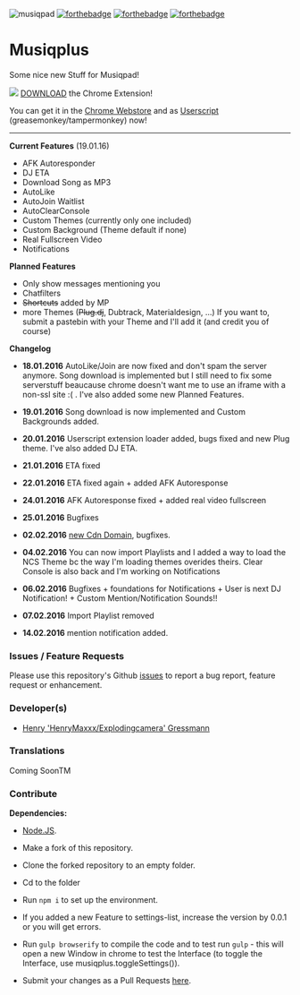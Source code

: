 ![musiqpad](https://i.imgur.com/fkiOUOM.png)
[![forthebadge](http://forthebadge.com/images/badges/built-with-love.svg)](http://forthebadge.com)
[![forthebadge](http://forthebadge.com/images/badges/compatibility-club-penguin.svg)](http://forthebadge.com)
[![forthebadge](http://forthebadge.com/images/badges/uses-badges.svg)](http://forthebadge.com)
# Musiqplus
Some nice new Stuff for Musiqpad!

![](https://i.imgur.com/gwNvOXH.png)
[DOWNLOAD](https://chrome.google.com/webstore/detail/cdllelmnnfgcnkfmbcnnginopojgkoih) the Chrome Extension!

You can get it in the [Chrome Webstore](https://chrome.google.com/webstore/detail/musiqplus/cdllelmnnfgcnkfmbcnnginopojgkoih) and as [Userscript](http://cdn.explodingcamera.com/mqplus.user.js
) (greasemonkey/tampermonkey) now!
****


**Current Features** (19.01.16)

* AFK Autoresponder
* DJ ETA
* Download Song as MP3
* AutoLike
* AutoJoin Waitlist
* AutoClearConsole
* Custom Themes (currently only one included)
* Custom Background (Theme default if none)
* Real Fullscreen Video
* Notifications

**Planned Features**

* Only show messages mentioning you
* Chatfilters
* ~~Shortcuts~~ added by MP
* more Themes (~~Plug.dj~~, Dubtrack, Materialdesign, ...) If you want to, submit a pastebin with your Theme and I'll add it (and credit you of course)

**Changelog**

* **18.01.2016** AutoLike/Join are now fixed and don't spam the server anymore. Song download is implemented but I still need to fix some serverstuff beaucause chrome doesn't want me to use an iframe with a non-ssl site :( . I've also added some new Planned Features.

* **19.01.2016** Song download is now implemented and Custom Backgrounds added.

* **20.01.2016** Userscript extension loader added, bugs fixed and new Plug theme. I've also added DJ ETA.

* **21.01.2016** ETA fixed

* **22.01.2016** ETA fixed again + added AFK Autoresponse

* **24.01.2016** AFK Autoresponse fixed + added real video fullscreen

* **25.01.2016** Bugfixes

* **02.02.2016** [new Cdn Domain](https://twitter.com/ExplodingCamera/status/694296371877273603), bugfixes.

* **04.02.2016** You can now import Playlists and I added a way to load the NCS Theme bc the way I'm loading themes overides theirs. Clear Console is also back and I'm working on Notifications

* **06.02.2016** Bugfixes + foundations for Notifications + User is next DJ Notification! + Custom Mention/Notification Sounds!!

* **07.02.2016** Import Playlist removed

* **14.02.2016** mention notification added.


### Issues / Feature Requests
Please use this repository's Github [issues](https://github.com/explodingcamera/musiqplus/issues) to report a bug report, feature request or enhancement.

### Developer(s)
* [Henry 'HenryMaxxx/Explodingcamera' Gressmann](https://github.com/henr-y)

### Translations

Coming SoonTM

### Contribute

**Dependencies:**

* [Node.JS](http://nodejs.org/download/).

* Make a fork of this repository.
* Clone the forked repository to an empty folder.
* Cd to the folder
* Run `npm i` to set up the environment.
* If you added a new Feature to settings-list, increase the version by 0.0.1 or you will get errors.
* Run `gulp browserify` to compile the code and to test run `gulp` - this will open a new Window in chrome to test the Interface (to toggle the Interface, use musiqplus.toggleSettings()).
* Submit your changes as a Pull Requests [here](https://github.com/explodingcamera/musiqplus/pulls).
